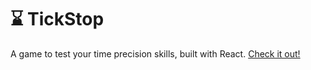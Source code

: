 # ⌛ TickStop

A game to test your time precision skills, built with React. 
[Check it out!](https://tickstop.netlify.app/)
